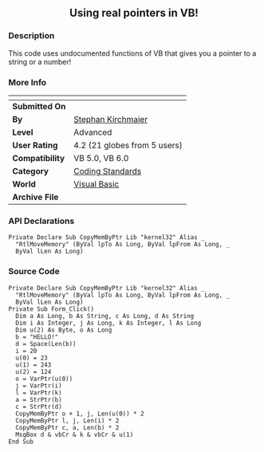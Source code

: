 ﻿<div align="center">

## Using real pointers in VB\!


</div>

### Description

This code uses undocumented functions of VB that gives you a pointer to a string or a number!
 
### More Info
 


<span>             |<span>
---                |---
**Submitted On**   |
**By**             |[Stephan Kirchmaier](https://github.com/Planet-Source-Code/PSCIndex/blob/master/ByAuthor/stephan-kirchmaier.md)
**Level**          |Advanced
**User Rating**    |4.2 (21 globes from 5 users)
**Compatibility**  |VB 5\.0, VB 6\.0
**Category**       |[Coding Standards](https://github.com/Planet-Source-Code/PSCIndex/blob/master/ByCategory/coding-standards__1-43.md)
**World**          |[Visual Basic](https://github.com/Planet-Source-Code/PSCIndex/blob/master/ByWorld/visual-basic.md)
**Archive File**   |[](https://github.com/Planet-Source-Code/stephan-kirchmaier-using-real-pointers-in-vb__1-11070/archive/master.zip)

### API Declarations

```
Private Declare Sub CopyMemByPtr Lib "kernel32" Alias _
  "RtlMoveMemory" (ByVal lpTo As Long, ByVal lpFrom As Long, _
  ByVal lLen As Long)
```


### Source Code

```
Private Declare Sub CopyMemByPtr Lib "kernel32" Alias _
  "RtlMoveMemory" (ByVal lpTo As Long, ByVal lpFrom As Long, _
  ByVal lLen As Long)
Private Sub Form_Click()
  Dim a As Long, b As String, c As Long, d As String
  Dim i As Integer, j As Long, k As Integer, l As Long
  Dim u(2) As Byte, o As Long
  b = "HELLO!"
  d = Space(Len(b))
  i = 20
  u(0) = 23
  u(1) = 243
  u(2) = 124
  o = VarPtr(u(0))
  j = VarPtr(i)
  l = VarPtr(k)
  a = StrPtr(b)
  c = StrPtr(d)
  CopyMemByPtr o + 1, j, Len(u(0)) * 2
  CopyMemByPtr l, j, Len(i) * 2
  CopyMemByPtr c, a, Len(b) * 2
  MsgBox d & vbCr & k & vbCr & u(1)
End Sub
```

